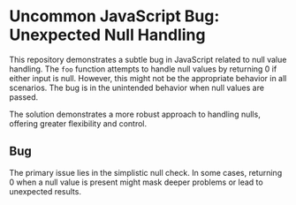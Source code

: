 # Uncommon JavaScript Bug: Unexpected Null Handling

This repository demonstrates a subtle bug in JavaScript related to null value handling.  The `foo` function attempts to handle null values by returning 0 if either input is null. However, this might not be the appropriate behavior in all scenarios.  The bug is in the unintended behavior when null values are passed.

The solution demonstrates a more robust approach to handling nulls, offering greater flexibility and control.

## Bug
The primary issue lies in the simplistic null check.  In some cases, returning 0 when a null value is present might mask deeper problems or lead to unexpected results.